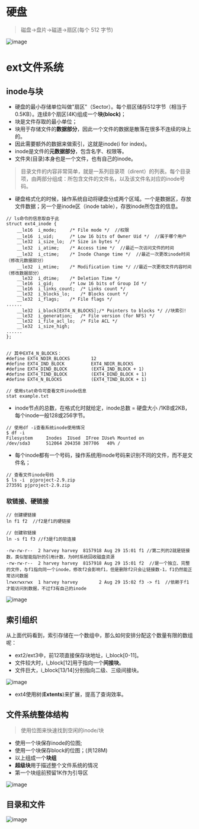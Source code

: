 # 硬盘

> 磁盘→盘片→磁道→扇区(每个 512 字节)

![image](https://github.com/ingangi/blog/blob/master/img/disk.jpg)

# ext文件系统

## inode与块

- 硬盘的最小存储单位叫做"扇区"（Sector）。每个扇区储存512字节（相当于0.5KB）。连续8个扇区(4K)组成一个**块(block)**；
- 块是文件存取的最小单位；
- 块用于存储文件的**数据部分**，因此一个文件的数据是散落在很多不连续的块上的。
- 因此需要额外的数据来做索引，这就是inode(i for index)。
- inode是文件的**元数据部分**，包含名字、权限等。
- 文件夹(目录)本身也是一个文件，也有自己的inode。

> 目录文件的内容非常简单，就是一系列目录项（dirent）的列表。每个目录项，由两部分组成：所包含文件的文件名，以及该文件名对应的inode号码。

- 硬盘格式化的时候，操作系统自动将硬盘分成两个区域。一个是数据区，存放文件数据；另一个是inode区（inode table），存放inode所包含的信息。

```
// ls命令的信息取自于此
struct ext4_inode {
	__le16	i_mode;		/* File mode */  //权限
	__le16	i_uid;		/* Low 16 bits of Owner Uid */  //属于哪个用户
	__le32	i_size_lo;	/* Size in bytes */
	__le32	i_atime;	/* Access time */  //最近一次访问文件的时间
	__le32	i_ctime;	/* Inode Change time */  //最近一次更改inode时间（修改元数据部分）
	__le32	i_mtime;	/* Modification time */ //最近一次更改文件内容时间（修改数据部分）
	__le32	i_dtime;	/* Deletion Time */
	__le16	i_gid;		/* Low 16 bits of Group Id */
	__le16	i_links_count;	/* Links count */
	__le32	i_blocks_lo;	/* Blocks count */
	__le32	i_flags;	/* File flags */
......
	__le32	i_block[EXT4_N_BLOCKS];/* Pointers to blocks */ //块索引!
	__le32	i_generation;	/* File version (for NFS) */
	__le32	i_file_acl_lo;	/* File ACL */
	__le32	i_size_high;
......
};


// 其中EXT4_N_BLOCKS：
#define	EXT4_NDIR_BLOCKS		12
#define	EXT4_IND_BLOCK			EXT4_NDIR_BLOCKS
#define	EXT4_DIND_BLOCK			(EXT4_IND_BLOCK + 1)
#define	EXT4_TIND_BLOCK			(EXT4_DIND_BLOCK + 1)
#define	EXT4_N_BLOCKS			(EXT4_TIND_BLOCK + 1)

// 使用stat命令可查看文件inode信息
stat example.txt
```

- inode节点的总数，在格式化时就给定，inode总数 = 硬盘大小 /1KB或2KB，每个inode一般128或256字节。

```
// 使用df -i查看系统inode使用情况
$ df -i
Filesystem     Inodes  IUsed  IFree IUse% Mounted on
/dev/sda3      512064 204358 307706   40% /
```

- 每个inode都有一个号码，操作系统用inode号码来识别不同的文件，而不是文件名；

```
// 查看文件inode号码
$ ls -i  pjproject-2.9.zip
273591 pjproject-2.9.zip
```

### 软链接、硬链接

```
// 创建硬链接
ln f1 f2  //f2是f1的硬链接

// 创建软链接
ln -s f1 f3 //f3是f1的软连接

-rw-rw-r--  2 harvey harvey  8157918 Aug 29 15:01 f1 //第二列的2就是链接数，类似智能指针的引用计数，为0时系统回收磁盘资源
-rw-rw-r--  2 harvey harvey  8157918 Aug 29 15:01 f2  //是一个独立、完整的文件，与f1指向同一个inode，修改f2会影响f1，但是删除f2只会让链接数-1，f1仍然能正常访问数据
lrwxrwxrwx  1 harvey harvey        2 Aug 29 15:02 f3 -> f1  //依赖于f1才能访问到数据，不过f3有自己的inode
```

![image](https://github.com/ingangi/blog/blob/master/img/fs_ln.jpeg)

## 索引组织
从上面代码看到，索引存储在一个数组中，那么如何安排分配这个数量有限的数组呢：

- ext2/ext3中，前12项直接保存块地址，i_block[0-11]。
- 文件较大时，i_block[12]用于指向一个**间接块**。
- 文件巨大，i_block[13/14]分别指向二级、三级间接块。

![image](https://github.com/ingangi/blog/blob/master/img/ext2_inode.jpeg)

- ext4使用树(**Extents**)来扩展，提高了查询效率。

## 文件系统整体结构

> 使用位图来快速找到空闲的inode/块

- 使用一个块保存inode的位图;
- 使用一个块保存block的位图；(共128M)
- 以上组成一个**块组**
- **超级块**用于描述整个文件系统的情况
- 第一个块组前预留1K作为引导区

![image](https://github.com/ingangi/blog/blob/master/img/disk_groups.jpeg)

## 目录和文件

![image](https://github.com/ingangi/blog/blob/master/img/disk_dir_file.png)